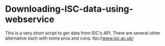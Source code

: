 # Downloading-ISC-data-using-webservice
This is a very short script to get data from ISC's API. 
There are several other alternative each with some pros and cons. 
ttp://www.isc.ac.uk/
